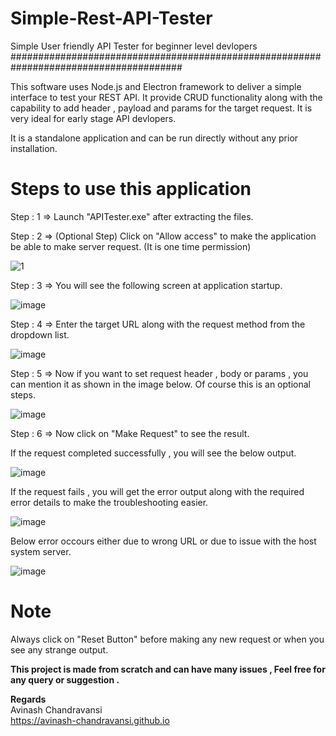 # Simple-Rest-API-Tester
Simple User friendly API Tester for beginner level devlopers
#######################################################################################

 This software uses Node.js and Electron framework to deliver a simple interface to test your REST API. It provide CRUD functionality along with the capability to add header , payload and params for the target request.
 It is very ideal for early stage API  devlopers.
 
 It is a standalone application and can be run directly without any prior installation. 

 
# Steps to use this application

Step : 1 => Launch "APITester.exe" after extracting the files.

Step : 2 => (Optional Step) Click on "Allow access" to make the application be able to make server request. (It is one time permission)

![1](https://user-images.githubusercontent.com/56585018/85194338-13f36b80-b2eb-11ea-8e8e-249cab3f3976.jpg)

Step : 3 => You will see the following screen at application startup. 

![image](https://user-images.githubusercontent.com/56585018/85194890-4782c580-b2ec-11ea-97ce-fa03d4b2a087.png)

Step : 4 => Enter the target URL along with the request method from the dropdown list.

![image](https://user-images.githubusercontent.com/56585018/85195041-ed363480-b2ec-11ea-9050-be7515400228.png)

Step : 5 => Now if you want to set request header , body or params , you can mention it as shown in the image below. Of course this is an optional steps.   

![image](https://user-images.githubusercontent.com/56585018/85195140-cdebd700-b2ed-11ea-9a50-2215d6c9446e.png)

Step : 6 => Now click on "Make Request" to see the result.

If the request completed successfully , you will see the below output.

![image](https://user-images.githubusercontent.com/56585018/85195314-f1fbe800-b2ee-11ea-8be0-077b60e67896.png)

If the request fails , you will get the error output along with the required error details to make the troubleshooting easier.

![image](https://user-images.githubusercontent.com/56585018/85201898-6602b400-b320-11ea-9c98-9e696e448098.png)

Below error occours either due to wrong URL or due to issue with the host system server.

![image](https://user-images.githubusercontent.com/56585018/85201858-21771880-b320-11ea-8ff0-ee026afcd5a5.png)


# Note
Always click on "Reset Button" before making any new request or when you see any strange output.

**This project is made from scratch and can have many issues , Feel free for any query or suggestion .**

**Regards**  <br>
Avinash Chandravansi  <br>
https://avinash-chandravansi.github.io













